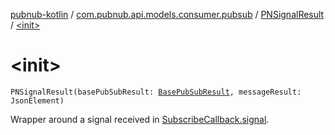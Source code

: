[pubnub-kotlin](../../index.md) / [com.pubnub.api.models.consumer.pubsub](../index.md) / [PNSignalResult](index.md) / [&lt;init&gt;](./-init-.md)

# &lt;init&gt;

`PNSignalResult(basePubSubResult: `[`BasePubSubResult`](../-base-pub-sub-result/index.md)`, messageResult: JsonElement)`

Wrapper around a signal received in [SubscribeCallback.signal](../../com.pubnub.api.callbacks/-subscribe-callback/signal.md).

